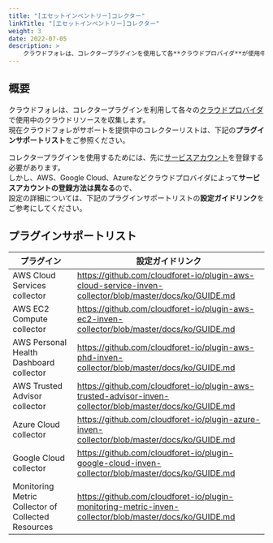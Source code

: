 ```yaml
---
title: "[エセットインベントリー]コレクター"
linkTitle: "[エセットインベントリー]コレクター"
weight: 3
date: 2022-07-05
description: > 
    クラウドフォレは、コレクタープラグインを使用して各**クラウドプロバイダ**が使用中のクラウドリソースを収集します。
---
```


## 概要

クラウドフォレは、コレクタープラグインを利用して各々の[クラウドプロバイダ](/jp/docs/guides/asset-inventory)で使用中のクラウドリソースを収集します。  
現在クラウドフォレがサポートを提供中のコレクターリストは、下記の**プラグインサポートリスト**をご参照ください。


コレクタープラグインを使用するためには、先に[サービスアカウント](/jp/docs/guides/asset-inventory/service-account)を登録する必要があります。  
しかし、AWS、Google Cloud、Azureなどクラウドプロバイダによって**サービスアカウントの登録方法は異なる**ので、  
設定の詳細については、下記のプラグインサポートリストの**設定ガイドリンク**をご参考にしてください。

## プラグインサポートリスト

| **プラグイン** | **設定ガイドリンク** |
| --- | --- |
| AWS Cloud Services collector | https://github.com/cloudforet-io/plugin-aws-cloud-service-inven-collector/blob/master/docs/ko/GUIDE.md |
| AWS EC2 Compute collector | https://github.com/cloudforet-io/plugin-aws-ec2-inven-collector/blob/master/docs/ko/GUIDE.md |
| AWS Personal Health Dashboard collector |https://github.com/cloudforet-io/plugin-aws-phd-inven-collector/blob/master/docs/ko/GUIDE.md|
| AWS Trusted Advisor collector | https://github.com/cloudforet-io/plugin-aws-trusted-advisor-inven-collector/blob/master/docs/ko/GUIDE.md|
| Azure Cloud collector |https://github.com/cloudforet-io/plugin-azure-inven-collector/blob/master/docs/ko/GUIDE.md|
| Google Cloud collector |https://github.com/cloudforet-io/plugin-google-cloud-inven-collector/blob/master/docs/ko/GUIDE.md|
| Monitoring Metric Collector of Collected Resources |https://github.com/cloudforet-io/plugin-monitoring-metric-inven-collector/blob/master/docs/ko/GUIDE.md|
